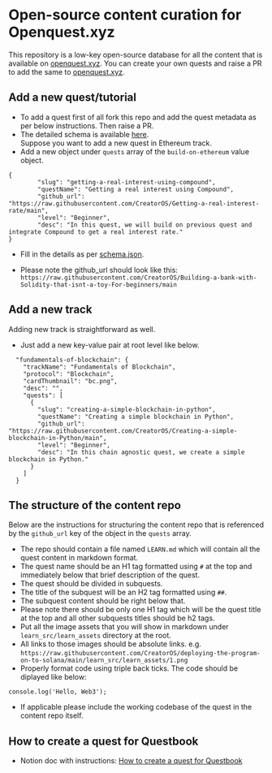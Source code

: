 # Open-source content curation for Openquest.xyz

This repository is a low-key open-source database for all the content that is available on [openquest.xyz](https://openquest.xyz). You can create your own quests and raise a PR to add the same to [openquest.xyz](https://openquest.xyz). 

## Add a new quest/tutorial

- To add a quest first of all fork this repo and add the quest metadata as per below instructions. Then raise a PR.  
- The detailed schema is available [here](/schema.json).  
Suppose you want to add a new quest in Ethereum track.  
- Add a new object under `quests` array of the `build-on-ethereum` value object.  

```
{
        "slug": "getting-a-real-interest-using-compound",
        "questName": "Getting a real interest using Compound",
        "github_url": "https://raw.githubusercontent.com/CreatorOS/Getting-a-real-interest-rate/main",
        "level": "Beginner",
        "desc": "In this quest, we will build on previous quest and integrate Compound to get a real interest rate."
}
```

- Fill in the details as per [schema.json](/schema.json).  

- Please note the github_url should look like this: `https://raw.githubusercontent.com/CreatorOS/Building-a-bank-with-Solidity-that-isnt-a-toy-For-beginners/main`

## Add a new track

Adding new track is straightforward as well.
- Just add a new key-value pair at root level like below.
```
  "fundamentals-of-blockchain": {
    "trackName": "Fundamentals of Blockchain",
    "protocol": "Blockchain",
    "cardThumbnail": "bc.png",
    "desc": "",
    "quests": [
      {
        "slug": "creating-a-simple-blockchain-in-python",
        "questName": "Creating a simple blockchain in Python",
        "github_url": "https://raw.githubusercontent.com/CreatorOS/Creating-a-simple-blockchain-in-Python/main",
        "level": "Beginner",
        "desc": "In this chain agnostic quest, we create a simple blockchain in Python."
      }
    ]
  }
```

## The structure of the content repo

Below are the instructions for structuring the content repo that is referenced by the `github_url` key of the object in the `quests` array.

- The repo should contain a file named `LEARN.md` which will contain all the quest content in markdown format.
- The quest name should be an H1 tag formatted using `#` at the top and immediately below that brief description of the quest.
- The quest should be divided in subquests.
- The title of the subquest will be an H2 tag formatted using `##`.
- The subquest content should be right below that.
- Please note there should be only one H1 tag which will be the quest title at the top and all other subquests titles should be h2 tags.
- Put all the image assets that you will show in markdown under `learn_src/learn_assets` directory at the root.
- All links to those images should be absolute links. e.g. `https://raw.githubusercontent.com/CreatorOS/deploying-the-program-on-to-solana/main/learn_src/learn_assets/1.png`
- Properly format code using triple back ticks. The code should be diplayed like below: 
```
console.log('Hello, Web3');
```
- If applicable please include the working codebase of the quest in the content repo itself.

## How to create a quest for Questbook

- Notion doc with instructions: [How to create a quest for Questbook](https://questbook.notion.site/How-to-create-a-quest-for-Questbook-e839311948184de799a71445028db3eb)

